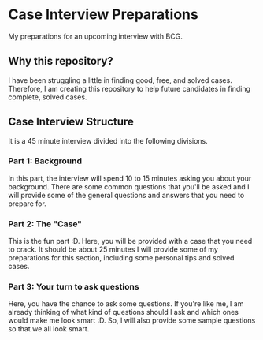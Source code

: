 # Case Interview Preparations
My preparations for an upcoming interview with BCG.

## Why this repository?
I have been struggling a little in finding good, free, and solved cases. Therefore, I am creating this repository to help future candidates in finding complete, solved cases.

## Case Interview Structure
It is a 45 minute interview divided into the following divisions.

### Part 1: Background
In this part, the interview will spend 10 to 15 minutes asking you about your background. There are some common questions that you'll be asked and I will provide some of the general questions and answers that you need to prepare for.

### Part 2: The "Case"
This is the fun part :D. Here, you will be provided with a case that you need to crack. It should be about 25 minutes I will provide some of my preparations for this section, including some personal tips and solved cases.

### Part 3: Your turn to ask questions
Here, you have the chance to ask some questions. If you're like me, I am already thinking of what kind of questions should I ask and which ones would make me look smart :D. So, I will also provide some sample questions so that we all look smart.


